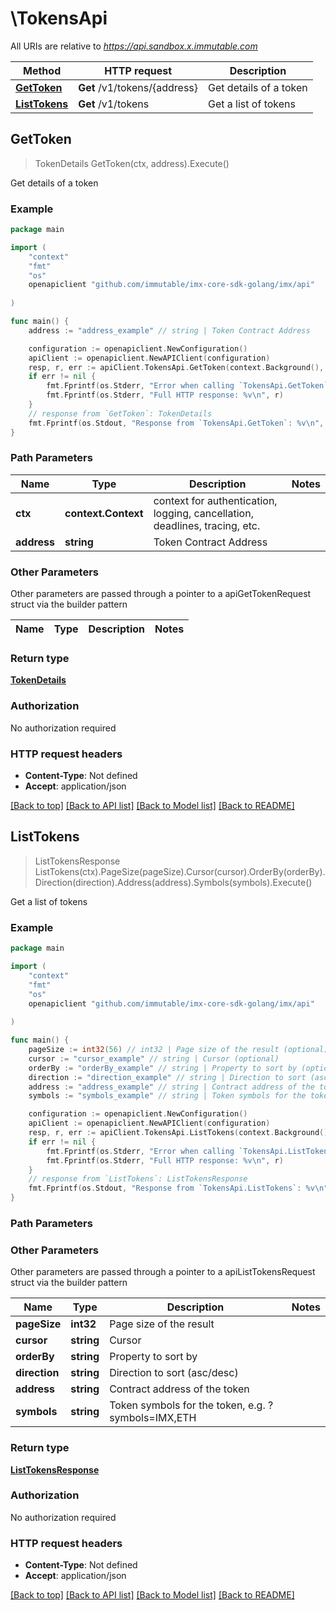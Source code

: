 # \TokensApi

All URIs are relative to *https://api.sandbox.x.immutable.com*

Method | HTTP request | Description
------------- | ------------- | -------------
[**GetToken**](TokensApi.md#GetToken) | **Get** /v1/tokens/{address} | Get details of a token
[**ListTokens**](TokensApi.md#ListTokens) | **Get** /v1/tokens | Get a list of tokens



## GetToken

> TokenDetails GetToken(ctx, address).Execute()

Get details of a token



### Example

```go
package main

import (
    "context"
    "fmt"
    "os"
    openapiclient "github.com/immutable/imx-core-sdk-golang/imx/api"
    
)

func main() {
    address := "address_example" // string | Token Contract Address

    configuration := openapiclient.NewConfiguration()
    apiClient := openapiclient.NewAPIClient(configuration)
    resp, r, err := apiClient.TokensApi.GetToken(context.Background(), address).Execute()
    if err != nil {
        fmt.Fprintf(os.Stderr, "Error when calling `TokensApi.GetToken``: %v\n", err)
        fmt.Fprintf(os.Stderr, "Full HTTP response: %v\n", r)
    }
    // response from `GetToken`: TokenDetails
    fmt.Fprintf(os.Stdout, "Response from `TokensApi.GetToken`: %v\n", resp)
}
```

### Path Parameters


Name | Type | Description  | Notes
------------- | ------------- | ------------- | -------------
**ctx** | **context.Context** | context for authentication, logging, cancellation, deadlines, tracing, etc.
**address** | **string** | Token Contract Address | 

### Other Parameters

Other parameters are passed through a pointer to a apiGetTokenRequest struct via the builder pattern


Name | Type | Description  | Notes
------------- | ------------- | ------------- | -------------


### Return type

[**TokenDetails**](TokenDetails.md)

### Authorization

No authorization required

### HTTP request headers

- **Content-Type**: Not defined
- **Accept**: application/json

[[Back to top]](#) [[Back to API list]](../README.md#documentation-for-api-endpoints)
[[Back to Model list]](../README.md#documentation-for-models)
[[Back to README]](../README.md)


## ListTokens

> ListTokensResponse ListTokens(ctx).PageSize(pageSize).Cursor(cursor).OrderBy(orderBy).Direction(direction).Address(address).Symbols(symbols).Execute()

Get a list of tokens



### Example

```go
package main

import (
    "context"
    "fmt"
    "os"
    openapiclient "github.com/immutable/imx-core-sdk-golang/imx/api"
    
)

func main() {
    pageSize := int32(56) // int32 | Page size of the result (optional)
    cursor := "cursor_example" // string | Cursor (optional)
    orderBy := "orderBy_example" // string | Property to sort by (optional)
    direction := "direction_example" // string | Direction to sort (asc/desc) (optional)
    address := "address_example" // string | Contract address of the token (optional)
    symbols := "symbols_example" // string | Token symbols for the token, e.g. ?symbols=IMX,ETH (optional)

    configuration := openapiclient.NewConfiguration()
    apiClient := openapiclient.NewAPIClient(configuration)
    resp, r, err := apiClient.TokensApi.ListTokens(context.Background()).PageSize(pageSize).Cursor(cursor).OrderBy(orderBy).Direction(direction).Address(address).Symbols(symbols).Execute()
    if err != nil {
        fmt.Fprintf(os.Stderr, "Error when calling `TokensApi.ListTokens``: %v\n", err)
        fmt.Fprintf(os.Stderr, "Full HTTP response: %v\n", r)
    }
    // response from `ListTokens`: ListTokensResponse
    fmt.Fprintf(os.Stdout, "Response from `TokensApi.ListTokens`: %v\n", resp)
}
```

### Path Parameters



### Other Parameters

Other parameters are passed through a pointer to a apiListTokensRequest struct via the builder pattern


Name | Type | Description  | Notes
------------- | ------------- | ------------- | -------------
 **pageSize** | **int32** | Page size of the result | 
 **cursor** | **string** | Cursor | 
 **orderBy** | **string** | Property to sort by | 
 **direction** | **string** | Direction to sort (asc/desc) | 
 **address** | **string** | Contract address of the token | 
 **symbols** | **string** | Token symbols for the token, e.g. ?symbols&#x3D;IMX,ETH | 

### Return type

[**ListTokensResponse**](ListTokensResponse.md)

### Authorization

No authorization required

### HTTP request headers

- **Content-Type**: Not defined
- **Accept**: application/json

[[Back to top]](#) [[Back to API list]](../README.md#documentation-for-api-endpoints)
[[Back to Model list]](../README.md#documentation-for-models)
[[Back to README]](../README.md)

